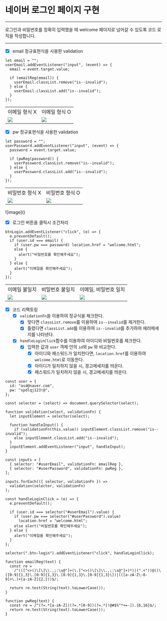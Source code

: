 # 네이버 로그인 페이지 구현

---

로그인과 비밀번호를 정확히 입력했을 때 welcome 페이지로 넘어갈 수 있도록 코드 로직을 작성합니다.

---

- [x] email 정규표현식을 사용한 validation

```
let email = "";
userEmail.addEventListener("input", (event) => {
  email = event.target.value;

  if (emailReg(email)) {
    userEmail.classList.remove("is--invalid");
  } else {
    userEmail.classList.add("is--invalid");
  }
});
```

<table>
  <tr>
    <td>
      이메일 형식 X
    </td>
    <td>
      이메일 형식 O
    </td>

  </tr>
  <tr>
    <td>
      <img src="https://github.com/Bambiru/js-homework/assets/116716953/920831e9-eccf-42b0-98f3-90066c33b49d">
    </td>
    <td>
      <img src="https://github.com/Bambiru/js-homework/assets/116716953/e15bdd69-8ad7-466c-a43e-b74690e45b0a">
    </td>

  </tr>
</table>

- [x] pw 정규표현식을 사용한 validation

```
let password = "";
userPassword.addEventListener("input", (event) => {
  password = event.target.value;

  if (pwReg(password)) {
    userPassword.classList.remove("is--invalid");
  } else {
    userPassword.classList.add("is--invalid");
  }
});
```

<table>
  <tr>
    <td>
      비밀번호 형식 X
    </td>
    <td>
      비밀번호 형식 O
    </td>

  </tr>
  <tr>
    <td>
      <img src="https://github.com/Bambiru/js-homework/assets/116716953/abae232f-6a77-48ab-a9e0-7a6f00df99b5">
    </td>
    <td>
      <img src="https://github.com/Bambiru/js-homework/assets/116716953/8d0942cb-290c-4e51-987d-8c4a57d8778b">
    </td>

  </tr>
</table>
![image]()

- [x] 로그인 버튼을 클릭시 조건처리

```
btnLogin.addEventListener("click", (e) => {
  e.preventDefault();
  if (user.id === email) {
    if (user.pw === password) location.href = "welcome.html";
    else {
      alert("비밀번호를 확인해주세요");
    }
  } else {
    alert("이메일을 확인해주세요");
  }
});
```

<table>
  <tr>
    <td>
      이메일 불일치
    </td>
    <td>
      비밀번호 불일치
    </td>
    <td>
      이메일, 비밀번호 일치
    </td>
  </tr>
  <tr>
    <td>
      <img src="https://github.com/Bambiru/js-homework/assets/116716953/177f2546-60e5-412a-a793-2ee2026636e5">
    </td>
    <td>
      <img src="https://github.com/Bambiru/js-homework/assets/116716953/8766f696-1eb4-48de-98f8-846ed1b3c82c">
    </td>
    <td>
      <img src="https://github.com/Bambiru/js-homework/assets/116716953/7ee65f92-e289-4b52-8da2-48b1af13b764">
    </td>
  </tr>
</table>

- [x] 코드 리팩토링
  - [x] `validationFn`을 이용하여 정규식을 체크한다.
    - [x] 맞다면 `classList.remove`를 이용하여 `is--invalid`를 제거한다.
    - [x] 틀렸다면 `classList.add`를 이용하여 `is--invalid`를 추가하여 에러메세지를 나타낸다.
  - [x] `handleLoginClick`함수를 이용하여 아이디와 비밀번호를 체크한다.
    - [x] 입력한 값과 `user` 객체 안의 `id`와 `pw` 와 비교한다.
      - [x] 아이디와 패스워드가 일치한다면, `location.href`를 이용하여 `welcome.html`로 이동한다.
      - [x] 아이디가 일치하지 않을 시, 경고메세지를 띄운다.
      - [x] 패스워드가 일치하지 않을 시, 경고메세지를 띄운다.

```
const user = {
  id: "asd@naver.com",
  pw: "spdlqj123!@",
};

const selector = (select) => document.querySelector(select);

function validation(select, validationFn) {
  let inputElement = selector(select);

  function handleInput() {
    if (validationFn(this.value)) inputElement.classList.remove("is--invalid");
    else inputElement.classList.add("is--invalid");
  }
  inputElement.addEventListener("input", handleInput);
}

const inputs = [
  { selector: "#userEmail", validationFn: emailReg },
  { selector: "#userPassword", validationFn: pwReg },
];

inputs.forEach(({ selector, validationFn }) =>
  validation(selector, validationFn)
);

const handleLoginClick = (e) => {
  e.preventDefault();

  if (user.id === selector("#userEmail").value) {
    if (user.pw === selector("#userPassword").value)
      location.href = "welcome.html";
    else alert("비밀번호를 확인해주세요");
  } else {
    alert("이메일을 확인해주세요");
  }
};

selector(".btn-login").addEventListener("click", handleLoginClick);

function emailReg(text) {
  const re =
    /^(([^<>()\[\]\\.,;:\s@"]+(\.[^<>()\[\]\\.,;:\s@"]+)*)|(".+"))@((\[[0-9]{1,3}\.[0-9]{1,3}\.[0-9]{1,3}\.[0-9]{1,3}\])|(([a-zA-Z\-0-9]+\.)+[a-zA-Z]{2,}))$/;

  return re.test(String(text).toLowerCase());
}

function pwReg(text) {
  const re = /^(?=.*[a-zA-Z])(?=.*[0-9])(?=.*[!@#$%^*+=-]).{6,16}$/;
  return re.test(String(text).toLowerCase());
}

```
